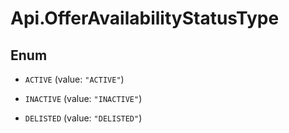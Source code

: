 # Api.OfferAvailabilityStatusType

## Enum


* `ACTIVE` (value: `"ACTIVE"`)

* `INACTIVE` (value: `"INACTIVE"`)

* `DELISTED` (value: `"DELISTED"`)


